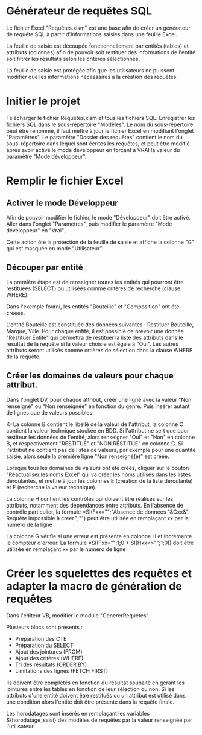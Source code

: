 <h1>Générateur de requêtes SQL</h1>
<p>Le fichier Excel "Requêtes.xlsm" est une base afin de créer un générateur de requête SQL à partir d'informations saisies dans une feuille Excel.</p>
<p>La feuille de saisie est découpée fonctionnellement par entités (tables) et attributs (colonnes) afin de pouvoir soit restituer des informations de l'entité soit filtrer les résultats selon les critères sélectionnés.</p>
<p>La feuille de saisie est protégée afin que les utilisateurs ne puissent modifier que les informations nécessaires à la création des requêtes.</p>
<h1>Initier le projet</h1>
<p>Télécharger le fichier Requêtes.xlsm et tous les fichiers SQL. Enregistrer les fichiers SQL dans le sous-répertoire "Modèles". Le nom du sous-répertoire peut être renommé, il faut mettre à jour le fichier Excel en modifiant l'onglet "Paramètres". Le paramètre "Dossier des requêtes" contient le nom du sous-répertoire dans lequel sont écrites les requêtes, et peut être modifié après avoir activé le mode développeur en forçant à VRAI la valeur du paramètre "Mode développeur".</p>
<h1>Remplir le fichier Excel</h1>
<h2>Activer le mode Développeur</h2>
<p>Afin de pouvoir modifier le fichier, le mode "Développeur" doit être activé. Aller dans l'onglet "Paramètres", puis modifier le paramètre "Mode développeur" en "Vrai".</p>
<p>Cette action ôte la protection de la feuille de saisie et affiche la colonne "G" qui est masquée en mode "Utilisateur".</p>
<h2>Découper par entité</h2>
<p>La première étape est de renseigner toutes les entités qui pourront être restituées (SELECT) ou utilisées comme critères de recherche (clause WHERE).</p>
<p>Dans l'exemple fourni, les entités "Bouteille" et "Composition" ont été créées.</p>
<p>L'entité Bouteille est constituée des données suivantes : Restituer Bouteille, Marque, Ville. Pour chaque entité, il est possible de prévoir une donnée "Restituer Entité" qui permettra de restituer la liste des attributs dans le résultat de la requête si la valeur choisie est égale à "Oui". Les autres attributs seront utilisés comme crtières de sélection dans la clause WHERE de la requête.</p>
<h2>Créer les domaines de valeurs pour chaque attribut.</h2>
<p>Dans l'onglet DV, pour chaque attribut, créer une ligne avec la valeur "Non renseigné" ou "Non renseignée" en fonction du genre. Puis insérer autant de lignes que de valeurs possibles.</p>
<p>K=La colonne B contient le libellé de la valeur de l'attribut, la colonne C contient la valeur technique stockée en BDD. Si l'attribut ne sert que pour restiteur les données de l'entité, alors renseigner "Oui" et "Non" en colonne B, et respectivement "RESTITUE" et "NON RESTITUE" en colonne C. Si l'attribut ne contient pas de listes de valeurs, par exemple pour une quantité saisie, alors seule la première ligne "Non renseigné(e)" est créée.</p>
<p>Lorsque tous les domaines de valeurs ont été créés, cliquer sur le bouton "Réactualiser les noms Excel" qui va créer les noms utilisés dans les listes déroulantes, et mettre à jour les colonnes E (création de la liste déroulante) et F (recherche la valeur technique).</p>
<p>La colonne H contient les contrôles qui doivent être réalisés sur les attributs, notamment des dépendances entre attributs. En l'absence de contrôle particulier, la formule =SI(Fxx="";"Absence de données "&Cxx&". Requête impossible à créer.";"") peut être utilisée en remplaçant xx par le numéro de la ligne</p>
<p>La colonne G vérifie si une erreur est présente en colonne H et incrémente le compteur d'erreur. La formule =SI(Fxx="";1;0 + SI(Hxx<>"";1;0)) doit être utilisée en remplaçant xx par le numéro de ligne</p>
<h1>Créer les squelettes des requêtes et adapter la macro de génération de requêtes</h1>
<p>Dans l'éditeur VB, modifier le module "GenererRequetes".</p>
<p>Plusieurs blocs sont présents&nbsp;:</p>
<ul><li>Préparation des CTE</li><li>Préparation du SELECT</li><li>Ajout des jointures (FROM)</li><li>Ajout des critères (WHERE)</li><li>Tri des résultats (ORDER BY)</li><li>Limitations des lignes (FETCH FIRST)</li></ul>
<p>Ils doivent être complétés en fonction du résultat souhaité en gérant les jointures entre les tables en fonction de leur sélection ou non. Si les attributs d'une entité doivent être restitués ou un attribut est utilisé dans une condition alors l'entité doit être présente dans la requête finale.</p>
<p>Les horodatages sont insérés en remplaçant les variables ${horodatage_saisi} des modèles de requêtes par la valeur renseignée par l'utilisateur.</p>
